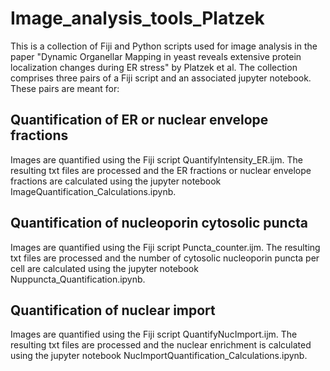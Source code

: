 # Image_analysis_tools_Platzek
This is a collection of Fiji and Python scripts used for image analysis in the paper "Dynamic Organellar Mapping in yeast reveals extensive protein localization changes during ER stress" by Platzek et al. The collection comprises three pairs of a Fiji script and an associated jupyter notebook. These pairs are meant for:  

## Quantification of ER or nuclear envelope fractions
Images are quantified using the Fiji script QuantifyIntensity_ER.ijm. The resulting txt files are processed and the ER fractions or nuclear envelope fractions are calculated using the jupyter notebook ImageQuantification_Calculations.ipynb.

## Quantification of nucleoporin cytosolic puncta
Images are quantified using the Fiji script Puncta_counter.ijm. The resulting txt files are processed and the number of cytosolic nucleoporin puncta per cell are calculated using the jupyter notebook Nuppuncta_Quantification.ipynb.

## Quantification of nuclear import
Images are quantified using the Fiji script QuantifyNucImport.ijm. The resulting txt files are processed and the nuclear enrichment is calculated using the jupyter notebook NucImportQuantification_Calculations.ipynb.
